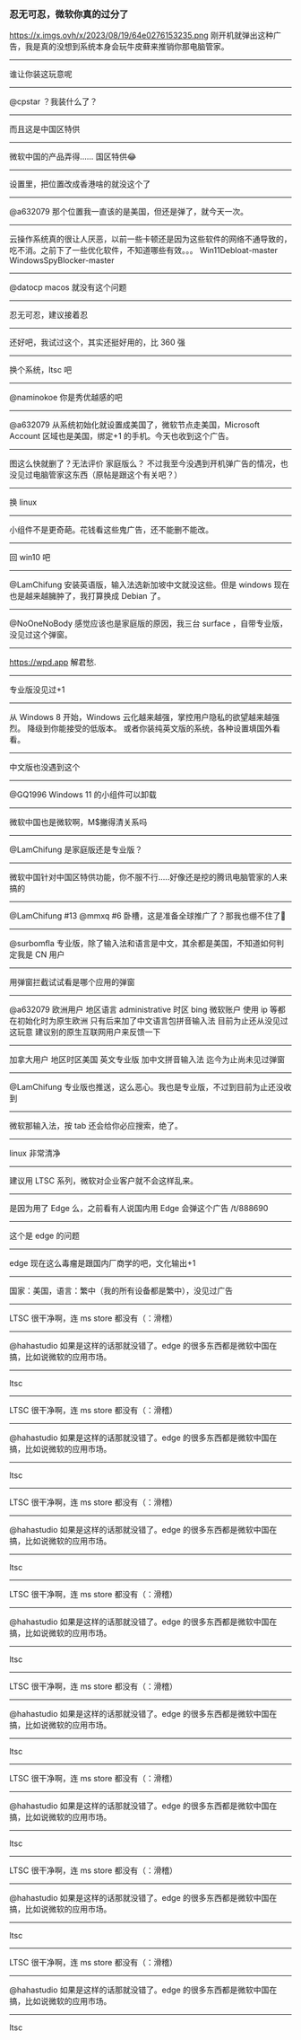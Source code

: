 ### 忍无可忍，微软你真的过分了

https://x.imgs.ovh/x/2023/08/19/64e0276153235.png
刚开机就弹出这种广告，我是真的没想到系统本身会玩牛皮藓来推销你那电脑管家。

---------------------------------------------------

谁让你装这玩意呢

---------------------------------------------------

@cpstar ？我装什么了？

---------------------------------------------------

而且这是中国区特供

---------------------------------------------------

微软中国的产品弄得…… 国区特供😂

---------------------------------------------------

设置里，把位置改成香港啥的就没这个了

---------------------------------------------------

@a632079 那个位置我一直该的是美国，但还是弹了，就今天一次。

---------------------------------------------------

云操作系统真的很让人厌恶，以前一些卡顿还是因为这些软件的网络不通导致的，吃不消。之前下了一些优化软件，不知道哪些有效。。。
Win11Debloat-master
WindowsSpyBlocker-master

---------------------------------------------------

@datocp macos 就没有这个问题

---------------------------------------------------

忍无可忍，建议接着忍

---------------------------------------------------

还好吧，我试过这个，其实还挺好用的，比 360 强

---------------------------------------------------

换个系统，ltsc 吧

---------------------------------------------------

@naminokoe 你是秀优越感的吧

---------------------------------------------------

@a632079  从系统初始化就设置成美国了，微软节点走美国，Microsoft Account 区域也是美国，绑定+1 的手机。今天也收到这个广告。

---------------------------------------------------

图这么快就删了？无法评价
家庭版么？
不过我至今没遇到开机弹广告的情况，也没见过电脑管家这东西（原帖是跟这个有关吧？）

---------------------------------------------------

换 linux

---------------------------------------------------

小组件不是更奇葩。花钱看这些鬼广告，还不能删不能改。

---------------------------------------------------

回 win10 吧

---------------------------------------------------

@LamChifung 安装英语版，输入法选新加坡中文就没这些。但是 windows 现在也是越来越臃肿了，我打算换成 Debian 了。

---------------------------------------------------

@NoOneNoBody 感觉应该也是家庭版的原因，我三台 surface ，自带专业版，没见过这个弹窗。

---------------------------------------------------

https://wpd.app
解君愁.

---------------------------------------------------

专业版没见过+1

---------------------------------------------------

从 Windows 8 开始，Windows 云化越来越强，掌控用户隐私的欲望越来越强烈。
降级到你能接受的低版本。
或者你装纯英文版的系统，各种设置填国外看看。

---------------------------------------------------

中文版也没遇到这个

---------------------------------------------------

@GQ1996 Windows 11 的小组件可以卸载

---------------------------------------------------

微软中国也是微软啊，M$撇得清关系吗

---------------------------------------------------

@LamChifung 是家庭版还是专业版？

---------------------------------------------------

微软中国针对中国区特供功能，你不服不行.....好像还是挖的腾讯电脑管家的人来搞的

---------------------------------------------------

@LamChifung #13
@mmxq #6 
卧槽，这是准备全球推广了？那我也绷不住了🤣

---------------------------------------------------

@surbomfla 专业版，除了输入法和语言是中文，其余都是美国，不知道如何判定我是 CN 用户

---------------------------------------------------

用弹窗拦截试试看是哪个应用的弹窗

---------------------------------------------------

@a632079 欧洲用户 地区语言 administrative 时区 bing 微软账户 使用 ip 等都在初始化时为原生欧洲 只有后来加了中文语言包拼音输入法 目前为止还从没见过这玩意 建议别的原生互联网用户来反馈一下

---------------------------------------------------

加拿大用户 地区时区美国 英文专业版 加中文拼音输入法 迄今为止尚未见过弹窗

---------------------------------------------------

@LamChifung 专业版也推送，这么恶心。我也是专业版，不过到目前为止还没收到

---------------------------------------------------

微软那输入法，按 tab 还会给你必应搜索，绝了。

---------------------------------------------------

linux 非常清净

---------------------------------------------------

建议用 LTSC 系列，微软对企业客户就不会这样乱来。

---------------------------------------------------

是因为用了 Edge 么，之前看有人说国内用 Edge 会弹这个广告
/t/888690

---------------------------------------------------

这个是 edge 的问题

---------------------------------------------------

edge 现在这么毒瘤是跟国内厂商学的吧，文化输出+1

---------------------------------------------------

国家：美国，语言：繁中（我的所有设备都是繁中），没见过广告

---------------------------------------------------

LTSC 很干净啊，连 ms store 都没有（：滑稽）

---------------------------------------------------

@hahastudio 如果是这样的话那就没错了。edge 的很多东西都是微软中国在搞，比如说微软的应用市场。

---------------------------------------------------

ltsc

---------------------------------------------------

LTSC 很干净啊，连 ms store 都没有（：滑稽）

---------------------------------------------------

@hahastudio 如果是这样的话那就没错了。edge 的很多东西都是微软中国在搞，比如说微软的应用市场。

---------------------------------------------------

ltsc

---------------------------------------------------

LTSC 很干净啊，连 ms store 都没有（：滑稽）

---------------------------------------------------

@hahastudio 如果是这样的话那就没错了。edge 的很多东西都是微软中国在搞，比如说微软的应用市场。

---------------------------------------------------

ltsc

---------------------------------------------------

LTSC 很干净啊，连 ms store 都没有（：滑稽）

---------------------------------------------------

@hahastudio 如果是这样的话那就没错了。edge 的很多东西都是微软中国在搞，比如说微软的应用市场。

---------------------------------------------------

ltsc

---------------------------------------------------

LTSC 很干净啊，连 ms store 都没有（：滑稽）

---------------------------------------------------

@hahastudio 如果是这样的话那就没错了。edge 的很多东西都是微软中国在搞，比如说微软的应用市场。

---------------------------------------------------

ltsc

---------------------------------------------------

LTSC 很干净啊，连 ms store 都没有（：滑稽）

---------------------------------------------------

@hahastudio 如果是这样的话那就没错了。edge 的很多东西都是微软中国在搞，比如说微软的应用市场。

---------------------------------------------------

ltsc

---------------------------------------------------

LTSC 很干净啊，连 ms store 都没有（：滑稽）

---------------------------------------------------

@hahastudio 如果是这样的话那就没错了。edge 的很多东西都是微软中国在搞，比如说微软的应用市场。

---------------------------------------------------

ltsc

---------------------------------------------------

LTSC 很干净啊，连 ms store 都没有（：滑稽）

---------------------------------------------------

@hahastudio 如果是这样的话那就没错了。edge 的很多东西都是微软中国在搞，比如说微软的应用市场。

---------------------------------------------------

ltsc

